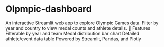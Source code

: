 # Olpmpic-dashboard
An interactive Streamlit web app to explore Olympic Games data. Filter by year and country to view medal counts and athlete details.  🚀 Features Filterable by year and team  Medal distribution bar chart  Detailed athlete/event data table  Powered by Streamlit, Pandas, and Plotly
